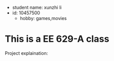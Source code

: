 
* student name: xunzhi li
* id: 10457500
  * hobby: games,movies

# This is a EE 629-A class

Project explaination:
